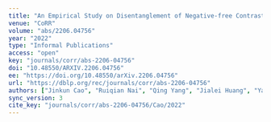 ```yaml
---
title: "An Empirical Study on Disentanglement of Negative-free Contrastive Learning."
venue: "CoRR"
volume: "abs/2206.04756"
year: "2022"
type: "Informal Publications"
access: "open"
key: "journals/corr/abs-2206-04756"
doi: "10.48550/ARXIV.2206.04756"
ee: "https://doi.org/10.48550/arXiv.2206.04756"
url: "https://dblp.org/rec/journals/corr/abs-2206-04756"
authors: ["Jinkun Cao", "Ruiqian Nai", "Qing Yang", "Jialei Huang", "Yang Gao"]
sync_version: 3
cite_key: "journals/corr/abs-2206-04756/Cao/2022"
---
```

